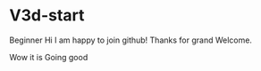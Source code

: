 # V3d-start
Beginner
Hi I am happy to join github!
Thanks for grand Welcome.

Wow it is Going good 
